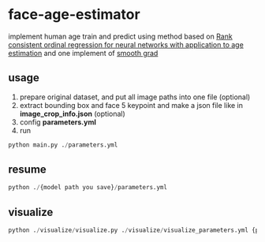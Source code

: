 # face-age-estimator
implement human age train and predict
using method based on [Rank consistent ordinal regression for neural networks with application to age estimation](https://arxiv.org/pdf/1901.07884v7.pdf)
and one implement of [smooth grad](https://arxiv.org/pdf/1706.03825.pdf)

## usage
1. prepare original dataset, and put all image paths into one file (optional)
2. extract bounding box and face 5 keypoint and make a json file like in **image_crop_info.json** (optional)
3. config **parameters.yml**
4. run 
```python
python main.py ./parameters.yml
```

## resume
```python
python ./{model path you save}/parameters.yml
```

## visualize
```python
python ./visualize/visualize.py ./visualize/visualize_parameters.yml {path of image you want to visualize}
```

